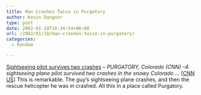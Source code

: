 ```yaml
---
title: Man Crashes Twice in Purgatory
author: Kevin Dangoor
type: post
date: 2002-01-10T18:34:54+00:00
url: /2002/01/10/man-crashes-twice-in-purgatory/
categories:
  - Random

---
```

[Sightseeing pilot survives two crashes][1] &#8211; _PURGATORY, Colorado (CNN) &#8211;A sightseeing plane pilot survived two crashes in the snowy Colorado &#8230;_ [[CNN US][2]] This is remarkable. The guy&#8217;s sightseeing plane crashes, and then the rescue helicopter he was in crashed. All this in a place called Purgatory.

 [1]: http://www.cnn.com/2002/US/01/10/sightseeing.plane.crash/index.html
 [2]: http://www.cnn.com/
